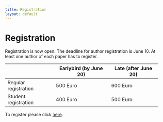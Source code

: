```yaml
---
title: Registration
layout: default
---
```


# Registration

Registration is now open. The deadline for author registration is June 10. At least one author of each paper has to register. 


|                      | Earlybird (by June 20) | Late (after June 20) |
|----------------------|------------------------|----------------------|
| Regular registration |        500 Euro        |       600 Euro       |
| Student registration |        400 Euro        |       500 Euro       |


To register please click [here](https://eventsignup.ku.dk/ssdbm).
